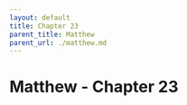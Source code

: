 ```yaml
---
layout: default
title: Chapter 23
parent_title: Matthew
parent_url: ./matthew.md
---
```


# Matthew - Chapter 23
